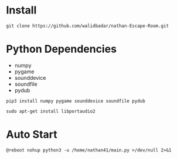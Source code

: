<h1 id="dependencies">Install </h1>
<div class="snippet-clipboard-content notranslate position-relative overflow-auto" data-snippet-clipboard-copy-content="git clone https://github.com/walidbadar/nathan-Escape-Room.git"><pre class="notranslate"><code>git clone https://github.com/walidbadar/nathan-Escape-Room.git</code></pre></div>

<h1 id="dependencies">Python Dependencies</h1>
<ul>
<li>numpy</li>
<li>pygame</li>
<li>sounddevice</li>
<li>soundfile</li>
<li>pydub</li>
</ul>

<div class="snippet-clipboard-content notranslate position-relative overflow-auto" data-snippet-clipboard-copy-content="pip3 install numpy pygame sounddevice soundfile pydub"><pre class="notranslate"><code>pip3 install numpy pygame sounddevice soundfile pydub</code></pre></div>
<div class="snippet-clipboard-content notranslate position-relative overflow-auto" data-snippet-clipboard-copy-content="sudo apt-get install libportaudio2"><pre class="notranslate"><code>sudo apt-get install libportaudio2</code></pre></div>

<h1 id="dependencies">Auto Start</h1>
<div class="snippet-clipboard-content notranslate position-relative overflow-auto" data-snippet-clipboard-copy-content="@reboot nohup python3 -u /home/nathan41/main.py >/dev/null 2>&1"><pre class="notranslate"><code>@reboot nohup python3 -u /home/nathan41/main.py >/dev/null 2>&1</code></pre></div>

